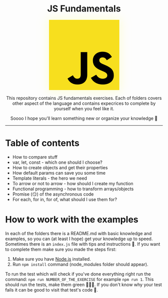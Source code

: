 <div align="center">
    <h1>JS Fundamentals</h1>
    <img src="./images.png" style="margin: auto; box-shadow: 0px 0px 29px 5px rgba(252,255,161,0.39);" />
    <p>This repository contains JS fundamentals exercises. Each of folders covers other aspect of the language and contains expecrices to complete by yourself when you feel like it.</p>
    <p>Soooo I hope you'll learn something new or organize your knowledge 🙈</p>
    <hr/>
</div>

# Table of contents

- How to compare stuff
- var, let, const - which one should I choose?
- How to create objects and get their properties
- How default params can save you some time
- Template literals - the hero we need
- To arrow or not to arrow - how should I create my function
- Functional programming - how to transform arrays/objects
- Promise (😏) of the asynchronous code 
- For each, for in, for of, what should I use them for?

# How to work with the examples

In each of the folders there is a README.md with basic knowledge and examples, so you can (at least I hope) get your knowledge up to speed. Sometimes there is an `index.js` file with tips and instructions 🐨. If you want to complete them make sure you made the steps first:
1. Make sure you have [Node.js](https://nodejs.org/en/) installed.
2. Run `npm install` command (node_modules folder should appear).

To run the test which will check if you've done everything right run the command:
`npm run NUMBER_OF_THE_EXERCISE` for example `npm run 1`. This should run the tests, make them green 💚💚💚. If you don't know
why your test fails it can be good to visit that test's code 🐨.